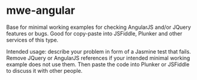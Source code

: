 mwe-angular
===========

Base for minimal working examples for checking AngularJS and/or JQuery features
or bugs. Good for copy-paste into JSFiddle, Plunker and other services of this
type.

Intended usage: describe your problem in form of a Jasmine test that fails.
Remove JQuery or AngularJS references if your intended minimal working example
does not use them. Then paste the code into Plunker or JSFiddle to discuss it
with other people.
